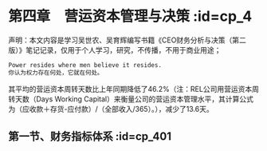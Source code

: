 # 第四章　营运资本管理与决策 :id=cp_4
<p class="tip">  
声明：本文内容是学习吴世农、吴育辉编写书籍《CEO财务分析与决策（第二版）》笔记记录，仅用于个人学习，研究，不传播，不用于商业用途；
</p>

```md
Power resides where men believe it resides.
你认为权力存在何处，它就在何处。
``` 

其平均的营运资本周转天数比上年同期降低了46.2%（注：REL公司用营运资本周转天数（Days Working Capital）来衡量公司的营运资本管理水平，其计算公式为（应收款＋存货-应付款）/（全部收入/365）。），减少了13.6天。


## 第一节、财务指标体系  :id=cp_401